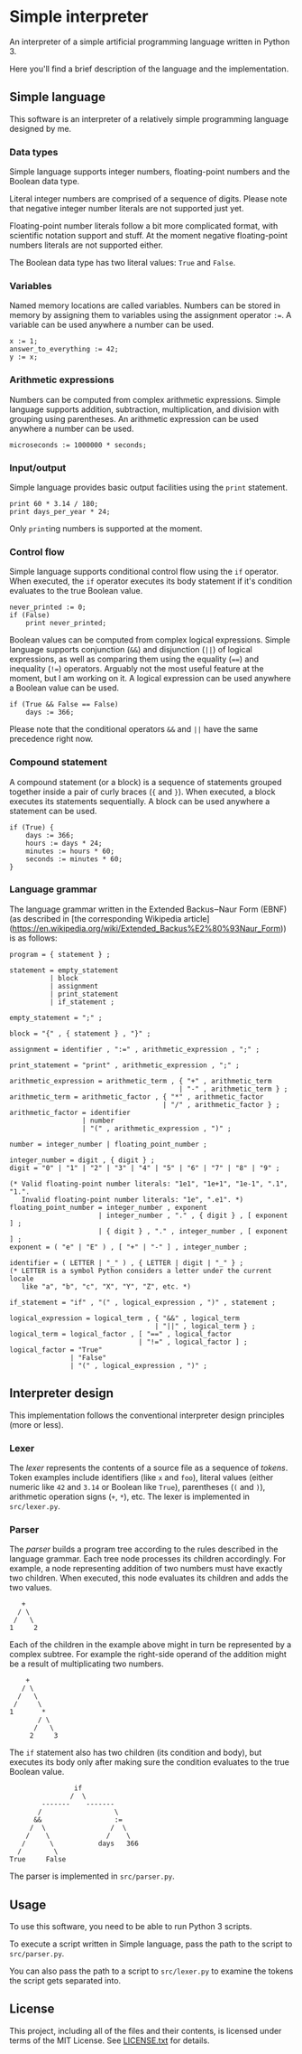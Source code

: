 # Simple interpreter

An interpreter of a simple artificial programming language written in Python 3.

Here you'll find a brief description of the language and the implementation.

## Simple language

This software is an interpreter of a relatively simple programming language
designed by me.

### Data types

Simple language supports integer numbers, floating-point numbers and the
Boolean data type.

Literal integer numbers are comprised of a sequence of digits.
Please note that negative integer number literals are not supported just yet.

Floating-point number literals follow a bit more complicated format, with
scientific notation support and stuff.
At the moment negative floating-point numbers literals are not supported
either.

The Boolean data type has two literal values: `True` and `False`.

### Variables

Named memory locations are called variables.
Numbers can be stored in memory by assigning them to variables using the
assignment operator `:=`.
A variable can be used anywhere a number can be used.

    x := 1;
    answer_to_everything := 42;
    y := x;

### Arithmetic expressions

Numbers can be computed from complex arithmetic expressions.
Simple language supports addition, subtraction, multiplication, and division
with grouping using parentheses.
An arithmetic expression can be used anywhere a number can be used.

    microseconds := 1000000 * seconds;

### Input/output

Simple language provides basic output facilities using the `print` statement.

    print 60 * 3.14 / 180;
    print days_per_year * 24;

Only `print`ing numbers is supported at the moment.

### Control flow

Simple language supports conditional control flow using the `if` operator.
When executed, the `if` operator executes its body statement if it's condition
evaluates to the true Boolean value.

    never_printed := 0;
    if (False)
        print never_printed;

Boolean values can be computed from complex logical expressions.
Simple language supports conjunction (`&&`) and disjunction (`||`) of logical
expressions, as well as comparing them using the equality (`==`) and inequality
(`!=`) operators.
Arguably not the most useful feature at the moment, but I am working on it.
A logical expression can be used anywhere a Boolean value can be used.

    if (True && False == False)
        days := 366;

Please note that the conditional operators `&&` and `||` have the same
precedence right now.

### Compound statement

A compound statement (or a block) is a sequence of statements grouped together
inside a pair of curly braces (`{` and `}`).
When executed, a block executes its statements sequentially.
A block can be used anywhere a statement can be used.

    if (True) {
        days := 366;
        hours := days * 24;
        minutes := hours * 60;
        seconds := minutes * 60;
    }

### Language grammar

The language grammar written in the Extended Backus&#x2012;Naur Form (EBNF) (as
described in [the corresponding Wikipedia article]
(https://en.wikipedia.org/wiki/Extended_Backus%E2%80%93Naur_Form))
is as follows:

    program = { statement } ;

    statement = empty_statement
              | block
              | assignment
              | print_statement
              | if_statement ;

    empty_statement = ";" ;

    block = "{" , { statement } , "}" ;

    assignment = identifier , ":=" , arithmetic_expression , ";" ;

    print_statement = "print" , arithmetic_expression , ";" ;

    arithmetic_expression = arithmetic_term , { "+" , arithmetic_term
                                              | "-" , arithmetic_term } ;
    arithmetic_term = arithmetic_factor , { "*" , arithmetic_factor
                                          | "/" , arithmetic_factor } ;
    arithmetic_factor = identifier
                      | number
                      | "(" , arithmetic_expression , ")" ;

    number = integer_number | floating_point_number ;

    integer_number = digit , { digit } ;
    digit = "0" | "1" | "2" | "3" | "4" | "5" | "6" | "7" | "8" | "9" ;

    (* Valid floating-point number literals: "1e1", "1e+1", "1e-1", ".1", "1.".
       Invalid floating-point number literals: "1e", ".e1". *)
    floating_point_number = integer_number , exponent
                          | integer_number , "." , { digit } , [ exponent ] ;
                          | { digit } , "." , integer_number , [ exponent ] ;
    exponent = ( "e" | "E" ) , [ "+" | "-" ] , integer_number ;

    identifier = ( LETTER | "_" ) , { LETTER | digit | "_" } ;
    (* LETTER is a symbol Python considers a letter under the current locale
       like "a", "b", "c", "X", "Y", "Z", etc. *)

    if_statement = "if" , "(" , logical_expression , ")" , statement ;

    logical_expression = logical_term , { "&&" , logical_term
                                        | "||" , logical_term } ;
    logical_term = logical_factor , [ "==" , logical_factor
                                    | "!=" , logical_factor ] ;
    logical_factor = "True"
                   | "False"
                   | "(" , logical_expression , ")" ;

## Interpreter design

This implementation follows the conventional interpreter design principles
(more or less).

### Lexer

The *lexer* represents the contents of a source file as a sequence of *tokens*.
Token examples include identifiers (like `x` and `foo`), literal values (either
numeric like `42` and `3.14` or Boolean like `True`), parentheses (`(` and
`)`), arithmetic operation signs (`+`, `*`), etc.
The lexer is implemented in `src/lexer.py`.

### Parser

The *parser* builds a program tree according to the rules described in the
language grammar.
Each tree node processes its children accordingly.
For example, a node representing addition of two numbers must have exactly
two children.
When executed, this node evaluates its children and adds the two values.

       +
      / \
     /   \
    1     2

Each of the children in the example above might in turn be represented by a
complex subtree.
For example the right-side operand of the addition might be a result of
multiplicating two numbers.

        +
       / \
      /   \
     /     \
    1       *
           / \
          /   \
         2     3

The `if` statement also has two children (its condition and body), but executes
its body only after making sure the condition evaluates to the true Boolean
value.

                    if
                   /  \
            -------    -------
           /                  \
          &&                  :=
         /  \                /  \
        /    \              /    \
       /      \           days   366
      /        \
    True     False

The parser is implemented in `src/parser.py`.

## Usage

To use this software, you need to be able to run Python 3 scripts.

To execute a script written in Simple language, pass the path to the script
to `src/parser.py`.

You can also pass the path to a script to `src/lexer.py` to examine the tokens
the script gets separated into.

## License

This project, including all of the files and their contents, is licensed under
terms of the MIT License.
See [LICENSE.txt] for details.

[LICENSE.txt]: LICENSE.txt
